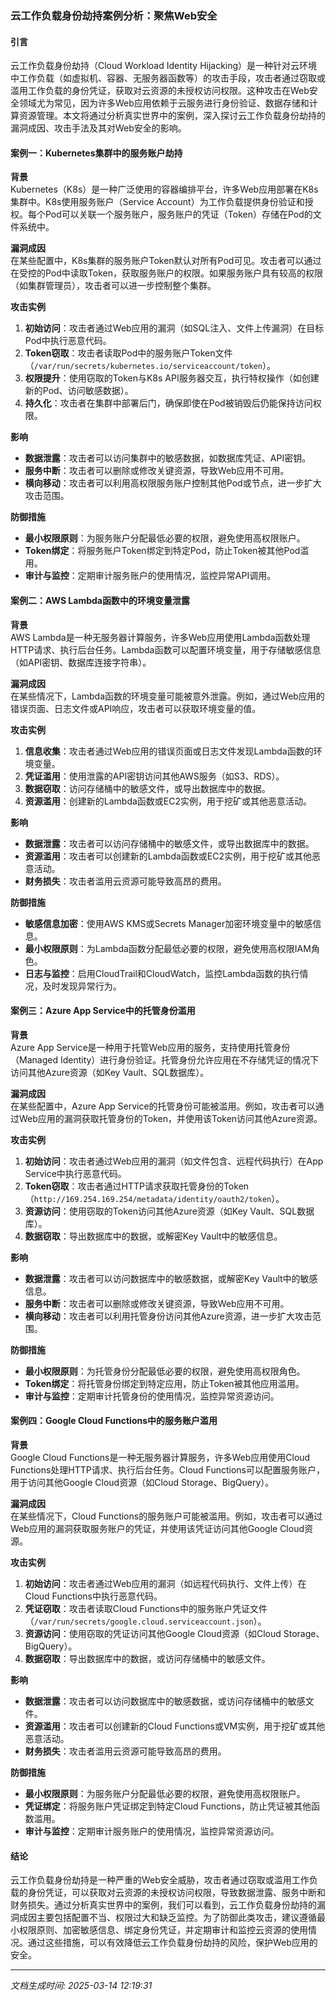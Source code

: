 ### 云工作负载身份劫持案例分析：聚焦Web安全

#### 引言

云工作负载身份劫持（Cloud Workload Identity Hijacking）是一种针对云环境中工作负载（如虚拟机、容器、无服务器函数等）的攻击手段，攻击者通过窃取或滥用工作负载的身份凭证，获取对云资源的未授权访问权限。这种攻击在Web安全领域尤为常见，因为许多Web应用依赖于云服务进行身份验证、数据存储和计算资源管理。本文将通过分析真实世界中的案例，深入探讨云工作负载身份劫持的漏洞成因、攻击手法及其对Web安全的影响。

#### 案例一：Kubernetes集群中的服务账户劫持

**背景**  
Kubernetes（K8s）是一种广泛使用的容器编排平台，许多Web应用部署在K8s集群中。K8s使用服务账户（Service Account）为工作负载提供身份验证和授权。每个Pod可以关联一个服务账户，服务账户的凭证（Token）存储在Pod的文件系统中。

**漏洞成因**  
在某些配置中，K8s集群的服务账户Token默认对所有Pod可见。攻击者可以通过在受控的Pod中读取Token，获取服务账户的权限。如果服务账户具有较高的权限（如集群管理员），攻击者可以进一步控制整个集群。

**攻击实例**  
1. **初始访问**：攻击者通过Web应用的漏洞（如SQL注入、文件上传漏洞）在目标Pod中执行恶意代码。
2. **Token窃取**：攻击者读取Pod中的服务账户Token文件（`/var/run/secrets/kubernetes.io/serviceaccount/token`）。
3. **权限提升**：使用窃取的Token与K8s API服务器交互，执行特权操作（如创建新的Pod、访问敏感数据）。
4. **持久化**：攻击者在集群中部署后门，确保即使在Pod被销毁后仍能保持访问权限。

**影响**  
- **数据泄露**：攻击者可以访问集群中的敏感数据，如数据库凭证、API密钥。
- **服务中断**：攻击者可以删除或修改关键资源，导致Web应用不可用。
- **横向移动**：攻击者可以利用高权限服务账户控制其他Pod或节点，进一步扩大攻击范围。

**防御措施**  
- **最小权限原则**：为服务账户分配最低必要的权限，避免使用高权限账户。
- **Token绑定**：将服务账户Token绑定到特定Pod，防止Token被其他Pod滥用。
- **审计与监控**：定期审计服务账户的使用情况，监控异常API调用。

#### 案例二：AWS Lambda函数中的环境变量泄露

**背景**  
AWS Lambda是一种无服务器计算服务，许多Web应用使用Lambda函数处理HTTP请求、执行后台任务。Lambda函数可以配置环境变量，用于存储敏感信息（如API密钥、数据库连接字符串）。

**漏洞成因**  
在某些情况下，Lambda函数的环境变量可能被意外泄露。例如，通过Web应用的错误页面、日志文件或API响应，攻击者可以获取环境变量的值。

**攻击实例**  
1. **信息收集**：攻击者通过Web应用的错误页面或日志文件发现Lambda函数的环境变量。
2. **凭证滥用**：使用泄露的API密钥访问其他AWS服务（如S3、RDS）。
3. **数据窃取**：访问存储桶中的敏感文件，或导出数据库中的数据。
4. **资源滥用**：创建新的Lambda函数或EC2实例，用于挖矿或其他恶意活动。

**影响**  
- **数据泄露**：攻击者可以访问存储桶中的敏感文件，或导出数据库中的数据。
- **资源滥用**：攻击者可以创建新的Lambda函数或EC2实例，用于挖矿或其他恶意活动。
- **财务损失**：攻击者滥用云资源可能导致高昂的费用。

**防御措施**  
- **敏感信息加密**：使用AWS KMS或Secrets Manager加密环境变量中的敏感信息。
- **最小权限原则**：为Lambda函数分配最低必要的权限，避免使用高权限IAM角色。
- **日志与监控**：启用CloudTrail和CloudWatch，监控Lambda函数的执行情况，及时发现异常行为。

#### 案例三：Azure App Service中的托管身份滥用

**背景**  
Azure App Service是一种用于托管Web应用的服务，支持使用托管身份（Managed Identity）进行身份验证。托管身份允许应用在不存储凭证的情况下访问其他Azure资源（如Key Vault、SQL数据库）。

**漏洞成因**  
在某些配置中，Azure App Service的托管身份可能被滥用。例如，攻击者可以通过Web应用的漏洞获取托管身份的Token，并使用该Token访问其他Azure资源。

**攻击实例**  
1. **初始访问**：攻击者通过Web应用的漏洞（如文件包含、远程代码执行）在App Service中执行恶意代码。
2. **Token窃取**：攻击者通过HTTP请求获取托管身份的Token（`http://169.254.169.254/metadata/identity/oauth2/token`）。
3. **资源访问**：使用窃取的Token访问其他Azure资源（如Key Vault、SQL数据库）。
4. **数据窃取**：导出数据库中的数据，或解密Key Vault中的敏感信息。

**影响**  
- **数据泄露**：攻击者可以访问数据库中的敏感数据，或解密Key Vault中的敏感信息。
- **服务中断**：攻击者可以删除或修改关键资源，导致Web应用不可用。
- **横向移动**：攻击者可以利用托管身份访问其他Azure资源，进一步扩大攻击范围。

**防御措施**  
- **最小权限原则**：为托管身份分配最低必要的权限，避免使用高权限角色。
- **Token绑定**：将托管身份绑定到特定应用，防止Token被其他应用滥用。
- **审计与监控**：定期审计托管身份的使用情况，监控异常资源访问。

#### 案例四：Google Cloud Functions中的服务账户滥用

**背景**  
Google Cloud Functions是一种无服务器计算服务，许多Web应用使用Cloud Functions处理HTTP请求、执行后台任务。Cloud Functions可以配置服务账户，用于访问其他Google Cloud资源（如Cloud Storage、BigQuery）。

**漏洞成因**  
在某些情况下，Cloud Functions的服务账户可能被滥用。例如，攻击者可以通过Web应用的漏洞获取服务账户的凭证，并使用该凭证访问其他Google Cloud资源。

**攻击实例**  
1. **初始访问**：攻击者通过Web应用的漏洞（如远程代码执行、文件上传）在Cloud Functions中执行恶意代码。
2. **凭证窃取**：攻击者读取Cloud Functions中的服务账户凭证文件（`/var/run/secrets/google.cloud.serviceaccount.json`）。
3. **资源访问**：使用窃取的凭证访问其他Google Cloud资源（如Cloud Storage、BigQuery）。
4. **数据窃取**：导出数据库中的数据，或访问存储桶中的敏感文件。

**影响**  
- **数据泄露**：攻击者可以访问数据库中的敏感数据，或访问存储桶中的敏感文件。
- **资源滥用**：攻击者可以创建新的Cloud Functions或VM实例，用于挖矿或其他恶意活动。
- **财务损失**：攻击者滥用云资源可能导致高昂的费用。

**防御措施**  
- **最小权限原则**：为服务账户分配最低必要的权限，避免使用高权限账户。
- **凭证绑定**：将服务账户凭证绑定到特定Cloud Functions，防止凭证被其他函数滥用。
- **审计与监控**：定期审计服务账户的使用情况，监控异常资源访问。

#### 结论

云工作负载身份劫持是一种严重的Web安全威胁，攻击者通过窃取或滥用工作负载的身份凭证，可以获取对云资源的未授权访问权限，导致数据泄露、服务中断和财务损失。通过分析真实世界中的案例，我们可以看到，云工作负载身份劫持的漏洞成因主要包括配置不当、权限过大和缺乏监控。为了防御此类攻击，建议遵循最小权限原则、加密敏感信息、绑定身份凭证，并定期审计和监控云资源的使用情况。通过这些措施，可以有效降低云工作负载身份劫持的风险，保护Web应用的安全。

---

*文档生成时间: 2025-03-14 12:19:31*



